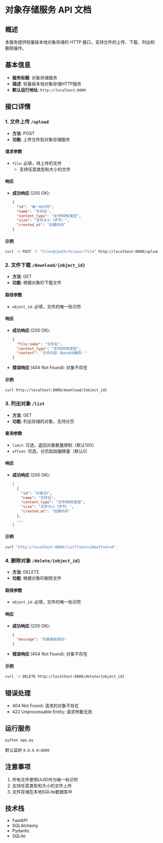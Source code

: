 # 对象存储服务 API 文档

## 概述
本服务提供轻量级本地对象存储的 HTTP 接口，支持文件的上传、下载、列出和删除操作。

## 基本信息
- **服务标题**: 对象存储服务
- **描述**: 轻量级本地对象存储HTTP服务
- **默认运行地址**: `http://localhost:8000`

## 接口详情

### 1. 文件上传 `/upload`
- **方法**: POST
- **功能**: 上传文件到对象存储服务

#### 请求参数
- `file`: 必填，待上传的文件
  - 支持任意类型和大小的文件

#### 响应
- **成功响应** (200 OK):
  ```json
  {
    "id": "唯一标识符",
    "name": "文件名",
    "content_type": "文件MIME类型",
    "size": "文件大小（字节）",
    "created_at": "创建时间"
  }
  ```

#### 示例
```bash
curl -X POST -F "file=@/path/to/your/file" http://localhost:8000/upload
```

### 2. 文件下载 `/download/{object_id}`
- **方法**: GET
- **功能**: 根据对象ID下载文件

#### 路径参数
- `object_id`: 必填，文件的唯一标识符

#### 响应
- **成功响应** (200 OK):
  ```json
  {
    "file_name": "文件名",
    "content_type": "文件MIME类型",
    "content": "文件内容（Base64编码）"
  }
  ```
- **错误响应** (404 Not Found): 对象不存在

#### 示例
```bash
curl http://localhost:8000/download/{object_id}
```

### 3. 列出对象 `/list`
- **方法**: GET
- **功能**: 列出存储的对象，支持分页

#### 查询参数
- `limit`: 可选，返回对象数量限制（默认100）
- `offset`: 可选，分页起始偏移量（默认0）

#### 响应
- **成功响应** (200 OK):
  ```json
  [
    {
      "id": "对象ID",
      "name": "文件名",
      "content_type": "文件MIME类型",
      "size": "文件大小（字节）",
      "created_at": "创建时间"
    },
    ...
  ]
  ```

#### 示例
```bash
curl "http://localhost:8000/list?limit=10&offset=0"
```

### 4. 删除对象 `/delete/{object_id}`
- **方法**: DELETE
- **功能**: 根据对象ID删除文件

#### 路径参数
- `object_id`: 必填，文件的唯一标识符

#### 响应
- **成功响应** (200 OK):
  ```json
  {
    "message": "对象删除成功"
  }
  ```
- **错误响应** (404 Not Found): 对象不存在

#### 示例
```bash
curl -X DELETE http://localhost:8000/delete/{object_id}
```

## 错误处理
- 404 Not Found: 请求的对象不存在
- 422 Unprocessable Entity: 请求参数无效

## 运行服务
```bash
python app.py
```
默认监听 `0.0.0.0:8000`

## 注意事项
1. 所有文件使用UUID作为唯一标识符
2. 支持任意类型和大小的文件上传
3. 文件存储在本地SQLite数据库中

## 技术栈
- FastAPI
- SQLAlchemy
- Pydantic
- SQLite
